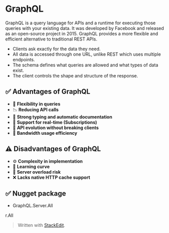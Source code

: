 # GraphQL
GraphQL is a query language for APIs and a runtime for executing those queries with your existing data. It was developed by Facebook and released as an open-source project in 2015. GraphQL provides a more flexible and efficient alternative to traditional REST APIs.

 - Clients ask exactly for the data they need.
 - All data is accessed through one URL, unlike REST which uses multiple endpoints.
 - The schema defines what queries are allowed and what types of data exist.
 - The client controls the shape and structure of the response.
 
 ## ✅ Advantages of GraphQL
 - 🔄 **Flexibility in queries**
 - 📉 **Reducing API calls**  
 - 🧾 **Strong typing and automatic documentation**  
 - 📡 **Support for real-time (Subscriptions)**  
 - 🚀 **API evolution without breaking clients**  
 - 📶 **Bandwidth usage efficiency**

 ## ⚠️ Disadvantages of GraphQL
 - ⚙️ **Complexity in implementation**  
 - 📘 **Learning curve**  
 - 🧠 **Server overload risk**  
 - ❌ **Lacks native HTTP cache support**
 ## ✅ Nugget package 
 - GraphQL.Server.All  



r.All

> Written with [StackEdit](https://stackedit.io/).
<!--stackedit_data:
eyJoaXN0b3J5IjpbLTI2NjY2MTk1Nyw4MzA2MTg5MzMsMTc3MD
QxODkwMCw3MzA5OTgxMTZdfQ==
-->